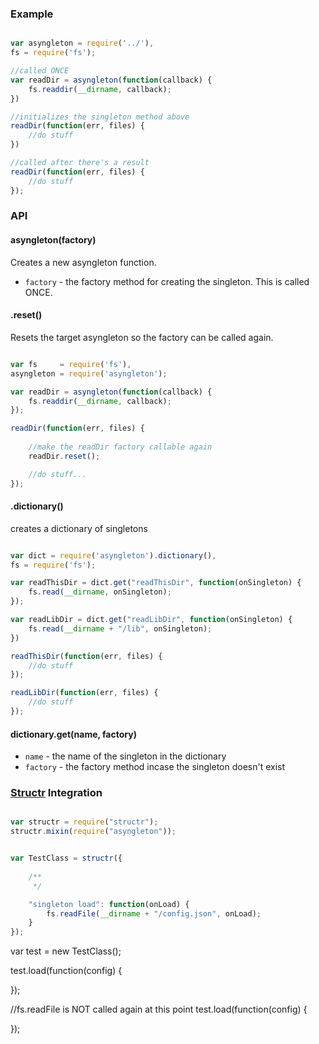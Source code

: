 ### Example

```javascript

var asyngleton = require('../'),
fs = require('fs');

//called ONCE
var readDir = asyngleton(function(callback) {
	fs.readdir(__dirname, callback);
})

//initializes the singleton method above
readDir(function(err, files) {
	//do stuff
})

//called after there's a result
readDir(function(err, files) {
	//do stuff
});

```


### API

#### asyngleton(factory)

Creates a new asyngleton function.

- `factory` - the factory method for creating the singleton. This is called ONCE.

#### .reset()

Resets the target asyngleton so the factory can be called again.

```javascript

var fs     = require('fs'),
asyngleton = require('asyngleton');

var readDir = asyngleton(function(callback) {
	fs.readdir(__dirname, callback);
});

readDir(function(err, files) {
	
	//make the readDir factory callable again
	readDir.reset();

	//do stuff...
});

```

#### .dictionary()

creates a dictionary of singletons

```javascript

var dict = require('asyngleton').dictionary(),
fs = require('fs');

var readThisDir = dict.get("readThisDir", function(onSingleton) {
	fs.read(__dirname, onSingleton);
});

var readLibDir = dict.get("readLibDir", function(onSingleton) {
	fs.read(__dirname + "/lib", onSingleton);
})

readThisDir(function(err, files) {
	//do stuff
});

readLibDir(function(err, files) {
	//do stuff
});
```

#### dictionary.get(name, factory)

- `name` - the name of the singleton in the dictionary
- `factory` - the factory method incase the singleton doesn't exist


### [Structr](/crcn/structr) Integration


```javascript

var structr = require("structr");
structr.mixin(require("asyngleton"));


var TestClass = structr({
		
	/**
	 */

	"singleton load": function(onLoad) {
		fs.readFile(__dirname + "/config.json", onLoad);
	}
});
```

var test = new TestClass();

test.load(function(config) {
	
});

//fs.readFile is NOT called again at this point
test.load(function(config) {
	
});